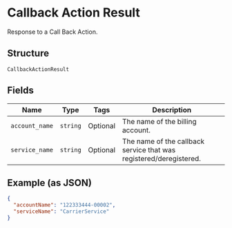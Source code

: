 
# Callback Action Result

Response to a Call Back Action.

## Structure

`CallbackActionResult`

## Fields

| Name | Type | Tags | Description |
|  --- | --- | --- | --- |
| `account_name` | `string` | Optional | The name of the billing account. |
| `service_name` | `string` | Optional | The name of the callback service that was registered/deregistered. |

## Example (as JSON)

```json
{
  "accountName": "122333444-00002",
  "serviceName": "CarrierService"
}
```

